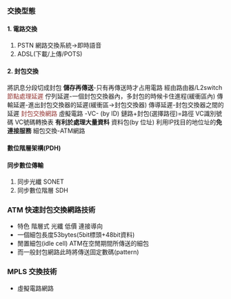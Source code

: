 ### 交換型態
#### 1. 電路交換
1. PSTN 網路交換系統->即時語音
2. ADSL(下載/上傳/POTS)
#### 2. 封包交換
將訊息分段切成封包
**儲存再傳送**-只有再傳送時才占用電路
經由路由器/L2switch
<font color="#953734">節點處理延遲</font>
	佇列延遲-一個封包交換器內，多封包的時候卡住進程(緩衝區內)
	傳輸延遲-進出封包交換器的延遲(緩衝區->封包交換器)
	傳導延遲-封包交換器之間的延遲
<font color="#953734">封包交換網路</font>
	虛擬電路 -VC- (by ID)
		鏈路+封包(選擇路徑)=路徑
		VC識別號碼
		VC號碼轉換表
		**有利於處理大量資料**
	資料包(by 位址)
		利用IP找目的地位址的**免連接服務**
細包交換-ATM網路

#### 數位階層架構(PDH)
#### 同步數位傳輸
1. 同步光纖 SONET
2. 同步數位階層 SDH
### ATM 快速封包交換網路技術
- 特色
	階層式
	光纖
	低價
	連接導向
- 一個細包長度53bytes(5bit標頭+48bit資料)
- 閒置細包(idle cell)  ATM在空閒期間所傳送的細包
- 而一般封包網路此時將傳送固定數碼(pattern)

### MPLS 交換技術
- 虛擬電路網路
